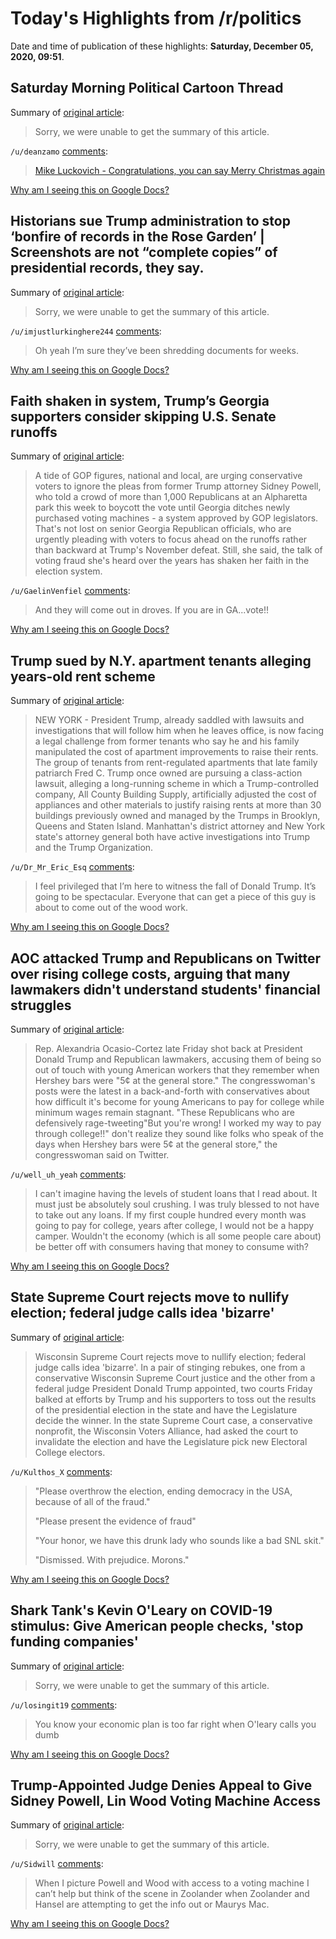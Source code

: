 # Today's Highlights from /r/politics

Date and time of publication of these highlights: **Saturday, December 05, 2020, 09:51**.

## Saturday Morning Political Cartoon Thread

Summary of [original article](https://www.reddit.com/r/politics/comments/k7aej4/saturday_morning_political_cartoon_thread/):

> Sorry, we were unable to get the summary of this article.

`/u/deanzamo` [comments](https://www.reddit.com/r/politics/comments/k7aej4/saturday_morning_political_cartoon_thread/):

> [Mike Luckovich - Congratulations, you can say Merry Christmas again](https://www.ajc.com/news/luckovich-blog/123-mike-luckovich-youre-welcome/7KMJIKX5A5BKDE66VWBZRXDT2U/)

[Why am I seeing this on Google Docs?](https://docs.google.com/document/d/1Dc6We63vOXIZsc0op-Bt4abqkYjXzOigalQqFxmvvbM/edit?usp=sharing)

## Historians sue Trump administration to stop ‘bonfire of records in the Rose Garden’ | Screenshots are not “complete copies” of presidential records, they say.

Summary of [original article](https://www.washingtonpost.com/history/2020/12/05/trump-presidential-records-lawsuit-historians/):

> Sorry, we were unable to get the summary of this article.

`/u/imjustlurkinghere244` [comments](https://www.reddit.com/r/politics/comments/k76phb/historians_sue_trump_administration_to_stop/):

> Oh yeah I’m sure they’ve been shredding documents for weeks.

[Why am I seeing this on Google Docs?](https://docs.google.com/document/d/1Dc6We63vOXIZsc0op-Bt4abqkYjXzOigalQqFxmvvbM/edit?usp=sharing)

## Faith shaken in system, Trump’s Georgia supporters consider skipping U.S. Senate runoffs

Summary of [original article](https://www.ajc.com/politics/faith-shaken-in-system-trumps-georgia-supporters-consider-skipping-us-senate-runoffs/4KPPDIUSVBEFZD6OTTPGUAQ2SE/):

> A tide of GOP figures, national and local, are urging conservative voters to ignore the pleas from former Trump attorney Sidney Powell, who told a crowd of more than 1,000 Republicans at an Alpharetta park this week to boycott the vote until Georgia ditches newly purchased voting machines - a system approved by GOP legislators. That's not lost on senior Georgia Republican officials, who are urgently pleading with voters to focus ahead on the runoffs rather than backward at Trump's November defeat. Still, she said, the talk of voting fraud she's heard over the years has shaken her faith in the election system.

`/u/GaelinVenfiel` [comments](https://www.reddit.com/r/politics/comments/k76gpr/faith_shaken_in_system_trumps_georgia_supporters/):

> And they will come out in droves.  If you are in GA...vote!!

[Why am I seeing this on Google Docs?](https://docs.google.com/document/d/1Dc6We63vOXIZsc0op-Bt4abqkYjXzOigalQqFxmvvbM/edit?usp=sharing)

## Trump sued by N.Y. apartment tenants alleging years-old rent scheme

Summary of [original article](https://www.washingtonpost.com/national-security/trump-tenants-lawsuit/2020/12/04/db4a82e6-367a-11eb-8d38-6aea1adb3839_story.html):

> NEW YORK - President Trump, already saddled with lawsuits and investigations that will follow him when he leaves office, is now facing a legal challenge from former tenants who say he and his family manipulated the cost of apartment improvements to raise their rents. The group of tenants from rent-regulated apartments that late family patriarch Fred C. Trump once owned are pursuing a class-action lawsuit, alleging a long-running scheme in which a Trump-controlled company, All County Building Supply, artificially adjusted the cost of appliances and other materials to justify raising rents at more than 30 buildings previously owned and managed by the Trumps in Brooklyn, Queens and Staten Island. Manhattan's district attorney and New York state's attorney general both have active investigations into Trump and the Trump Organization.

`/u/Dr_Mr_Eric_Esq` [comments](https://www.reddit.com/r/politics/comments/k775ck/trump_sued_by_ny_apartment_tenants_alleging/):

> I feel privileged that I’m here to witness the fall of Donald Trump. It’s going to be spectacular. Everyone that can get a piece of this guy is about to come out of the wood work.

[Why am I seeing this on Google Docs?](https://docs.google.com/document/d/1Dc6We63vOXIZsc0op-Bt4abqkYjXzOigalQqFxmvvbM/edit?usp=sharing)

## AOC attacked Trump and Republicans on Twitter over rising college costs, arguing that many lawmakers didn't understand students' financial struggles

Summary of [original article](https://www.businessinsider.com/aoc-attacks-trump-republicans-over-college-costs-students-financial-struggles-2020-12):

> Rep. Alexandria Ocasio-Cortez late Friday shot back at President Donald Trump and Republican lawmakers, accusing them of being so out of touch with young American workers that they remember when Hershey bars were "5¢ at the general store." The congresswoman's posts were the latest in a back-and-forth with conservatives about how difficult it's become for young Americans to pay for college while minimum wages remain stagnant. "These Republicans who are defensively rage-tweeting"But you're wrong! I worked my way to pay through college!!" don't realize they sound like folks who speak of the days when Hershey bars were 5¢ at the general store," the congresswoman said on Twitter.

`/u/well_uh_yeah` [comments](https://www.reddit.com/r/politics/comments/k75dfz/aoc_attacked_trump_and_republicans_on_twitter/):

> I can't imagine having the levels of student loans that I read about.  It must just be absolutely soul crushing.  I was truly blessed to not have to take out any loans.  If my first couple hundred every month was going to pay for college, years after college, I would not be a happy camper.  Wouldn't the economy (which is all some people care about) be better off with consumers having that money to consume with?

[Why am I seeing this on Google Docs?](https://docs.google.com/document/d/1Dc6We63vOXIZsc0op-Bt4abqkYjXzOigalQqFxmvvbM/edit?usp=sharing)

## State Supreme Court rejects move to nullify election; federal judge calls idea 'bizarre'

Summary of [original article](https://madison.com/wsj/news/local/govt-and-politics/state-supreme-court-rejects-move-to-nullify-election-federal-judge-calls-idea-bizarre/article_f5930551-9704-524b-b57e-cb34d9e47b01.html):

> Wisconsin Supreme Court rejects move to nullify election; federal judge calls idea 'bizarre'. In a pair of stinging rebukes, one from a conservative Wisconsin Supreme Court justice and the other from a federal judge President Donald Trump appointed, two courts Friday balked at efforts by Trump and his supporters to toss out the results of the presidential election in the state and have the Legislature decide the winner. In the state Supreme Court case, a conservative nonprofit, the Wisconsin Voters Alliance, had asked the court to invalidate the election and have the Legislature pick new Electoral College electors.

`/u/Kulthos_X` [comments](https://www.reddit.com/r/politics/comments/k75lem/state_supreme_court_rejects_move_to_nullify/):

> "Please overthrow the election, ending democracy in the USA, because of all of the fraud."
> 
> "Please present the evidence of fraud"
> 
> "Your honor, we have this drunk lady who sounds like a bad SNL skit."
> 
> "Dismissed.  With prejudice.  Morons."

[Why am I seeing this on Google Docs?](https://docs.google.com/document/d/1Dc6We63vOXIZsc0op-Bt4abqkYjXzOigalQqFxmvvbM/edit?usp=sharing)

## Shark Tank's Kevin O'Leary on COVID-19 stimulus: Give American people checks, 'stop funding companies'

Summary of [original article](https://finance.yahoo.com/news/a-second-stimulus-check-should-be-in-the-next-aid-package-shark-tanks-kevin-o-leary-131545624.html):

> Sorry, we were unable to get the summary of this article.

`/u/losingit19` [comments](https://www.reddit.com/r/politics/comments/k7ao34/shark_tanks_kevin_oleary_on_covid19_stimulus_give/):

> You know your economic plan is too far right when O'leary calls you dumb

[Why am I seeing this on Google Docs?](https://docs.google.com/document/d/1Dc6We63vOXIZsc0op-Bt4abqkYjXzOigalQqFxmvvbM/edit?usp=sharing)

## Trump-Appointed Judge Denies Appeal to Give Sidney Powell, Lin Wood Voting Machine Access

Summary of [original article](https://www.newsweek.com/trump-appointed-judge-denies-appeal-give-sidney-powell-lin-wood-voting-machine-access-1552572):

> Sorry, we were unable to get the summary of this article.

`/u/Sidwill` [comments](https://www.reddit.com/r/politics/comments/k76hpy/trumpappointed_judge_denies_appeal_to_give_sidney/):

> When I picture Powell and Wood with access to a voting machine I can’t help but think of the scene in Zoolander when Zoolander and Hansel are attempting to get the info out or Maurys Mac.

[Why am I seeing this on Google Docs?](https://docs.google.com/document/d/1Dc6We63vOXIZsc0op-Bt4abqkYjXzOigalQqFxmvvbM/edit?usp=sharing)

